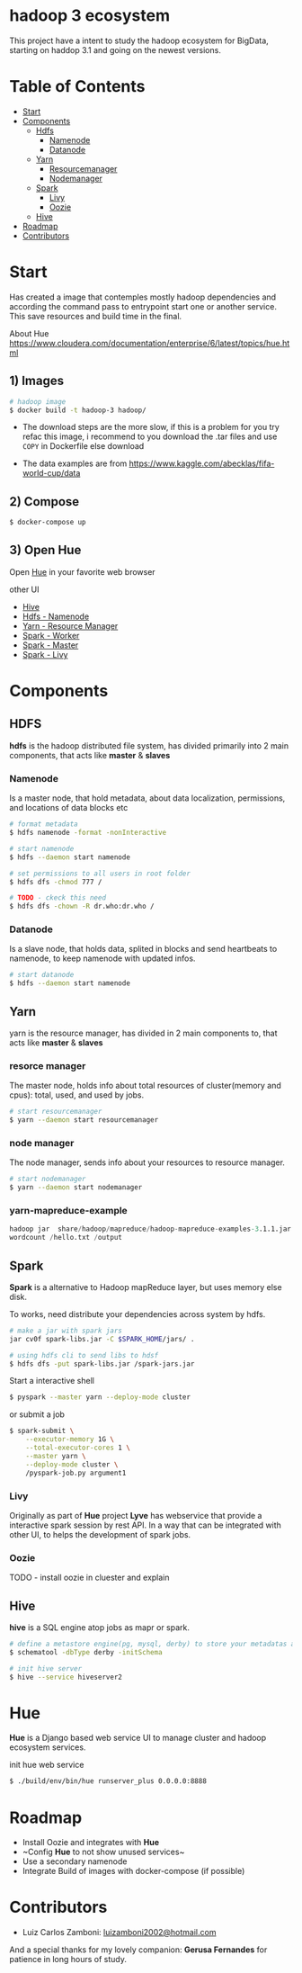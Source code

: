 hadoop 3 ecosystem
===
This project have a intent to study the hadoop ecosystem for BigData,
starting on haddop 3.1 and going on the newest versions.


# Table of Contents
* [Start](#start)
* [Components](#components)
  - [Hdfs](#hdfs)
    * [Namenode](#namenode)
    * [Datanode](#datanode)
  - [Yarn](#yarn)
    * [Resourcemanager](#resource-manager)
    * [Nodemanager](#node-manager)
  - [Spark](#spark)
    * [Livy](#livy)
    * [Oozie](#oozie)
  - [Hive](#hive)
* [Roadmap](#roadmap)
* [Contributors](#contributors)


# Start
Has created a image that contemples mostly hadoop dependencies and 
according the command pass to entrypoint start one or another service.
This save resources and build time in the final.

About Hue
https://www.cloudera.com/documentation/enterprise/6/latest/topics/hue.html
## 1) Images

```bash
# hadoop image
$ docker build -t hadoop-3 hadoop/
```

 - The download steps are the more slow, if this is a problem for you try refac this image, i recommend to you download the .tar files and use `COPY` in Dockerfile else download


 - The data examples are from https://www.kaggle.com/abecklas/fifa-world-cup/data


## 2) Compose
```bash
$ docker-compose up
```

## 3) Open Hue
Open 
[Hue](http://localhost:8888)
in your favorite web browser

other UI

* [Hive](localhost:10002)
* [Hdfs - Namenode](localhost:9870)
* [Yarn - Resource Manager](localhost:8088)
* [Spark - Worker](localhost:8081)
* [Spark - Master](localhost:8080)
* [Spark - Livy](localhost:8998/ui)



# Components

## HDFS
**hdfs** is the hadoop distributed file system, has divided primarily into 2 main components, that acts like **master** & **slaves**

### Namenode
Is a master node, that hold metadata, about data localization, permissions, and locations of data blocks etc

```bash
# format metadata 
$ hdfs namenode -format -nonInteractive

# start namenode
$ hdfs --daemon start namenode

# set permissions to all users in root folder
$ hdfs dfs -chmod 777 /

# TODO - ckeck this need
$ hdfs dfs -chown -R dr.who:dr.who /
```

### Datanode
Is a slave node, that holds data, splited in blocks and send heartbeats to namenode, to keep namenode with updated infos.

```bash
# start datanode
$ hdfs --daemon start namenode
```

## Yarn
yarn is the resource manager, has divided in 2 main components to, that acts like **master** & **slaves**

### resorce manager
The master node, holds info about total resources of cluster(memory and cpus): total, used, and used by jobs.

```bash
# start resourcemanager
$ yarn --daemon start resourcemanager
```

### node manager
The node manager, sends info about your resources to resource manager.

```bash
# start nodemanager
$ yarn --daemon start nodemanager
```

### yarn-mapreduce-example
```s
hadoop jar  share/hadoop/mapreduce/hadoop-mapreduce-examples-3.1.1.jar  \
wordcount /hello.txt /output
```

## Spark
**Spark** is a alternative to Hadoop mapReduce layer, but uses memory else disk.


To works, need distribute your dependencies across system by hdfs.

```bash
# make a jar with spark jars
jar cv0f spark-libs.jar -C $SPARK_HOME/jars/ .

# using hdfs cli to send libs to hdsf
$ hdfs dfs -put spark-libs.jar /spark-jars.jar
```

Start a interactive shell
```bash
$ pyspark --master yarn --deploy-mode cluster
```

or submit a job
```bash
$ spark-submit \
    --executor-memory 1G \
    --total-executor-cores 1 \
    --master yarn \
    --deploy-mode cluster \
    /pyspark-job.py argument1
```

### Livy
Originally as part of **Hue** project **Lyve**
has webservice that provide a interactive spark session by rest API.
In a way that can be integrated with other UI, to helps the development of spark jobs.

### Oozie
TODO - install oozie in cluester and explain

## Hive
**hive** is a SQL engine atop jobs as mapr or spark.
```bash
# define a metastore engine(pg, mysql, derby) to store your metadatas and init it (derby in this case)
$ schematool -dbType derby -initSchema

# init hive server
$ hive --service hiveserver2
```


# Hue
**Hue** is a Django based web service UI to manage cluster and hadoop ecosystem services.

init hue web service
```bash
$ ./build/env/bin/hue runserver_plus 0.0.0.0:8888
```

# Roadmap

* Install Oozie and integrates with **Hue**
* ~Config **Hue** to not show unused services~
* Use a secondary namenode
* Integrate Build of images with docker-compose (if possible)

# Contributors
- Luiz Carlos Zamboni: luizamboni2002@hotmail.com

And a special thanks for my lovely companion: **Gerusa Fernandes** for patience in long hours of study.